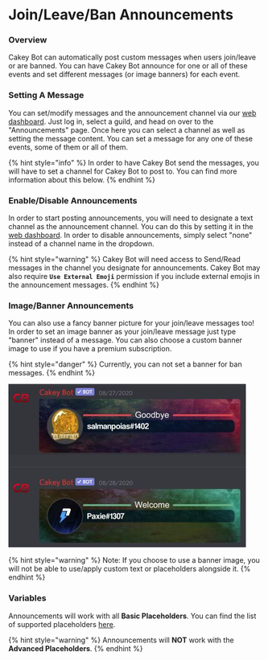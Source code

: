 # Join/Leave/Ban Announcements

### Overview

Cakey Bot can automatically post custom messages when users join/leave or are banned. You can have Cakey Bot announce for one or all of these events and set different messages \(or image banners\) for each event.

### Setting A Message

You can set/modify messages and the announcement channel via our [web dashboard](https://cakeybot.app/dashboard/public/). Just log in, select a guild, and head on over to the "Announcements" page. Once here you can select a channel as well as setting the message content. You can set a message for any one of these events, some of them or all of them.

{% hint style="info" %}
In order to have Cakey Bot send the messages, you will have to set a channel for Cakey Bot to post to. You can find more information about this below.
{% endhint %}

### Enable/Disable Announcements

In order to start posting announcements, you will need to designate a text channel as the announcement channel. You can do this by setting it in the [web dashboard](https://cakeybot.app/dashboard/public/). In order to disable announcements, simply select "none" instead of a channel name in the dropdown.

{% hint style="warning" %}
Cakey Bot will need access to Send/Read messages in the channel you designate for announcements. Cakey Bot may also require **`Use External Emoji`** permission if you include external emojis in the announcement messages.
{% endhint %}

### Image/Banner Announcements

You can also use a fancy banner picture for your join/leave messages too! In order to set an image banner as your join/leave message just type "banner" instead of a message. You can also choose a custom banner image to use if you have a premium subscription.

{% hint style="danger" %}
Currently, you can not set a banner for ban messages.
{% endhint %}

![](../.gitbook/assets/ss5%20%284%29.jpg)

{% hint style="warning" %}
Note: If you choose to use a banner image, you will not be able to use/apply custom text or placeholders alongside it.
{% endhint %}

### Variables

Announcements will work with all **Basic Placeholders**. You can find the list of supported placeholders [here](../setup/placeholders-variables.md). 

{% hint style="warning" %}
Announcements will **NOT** work with the **Advanced Placeholders**.
{% endhint %}


